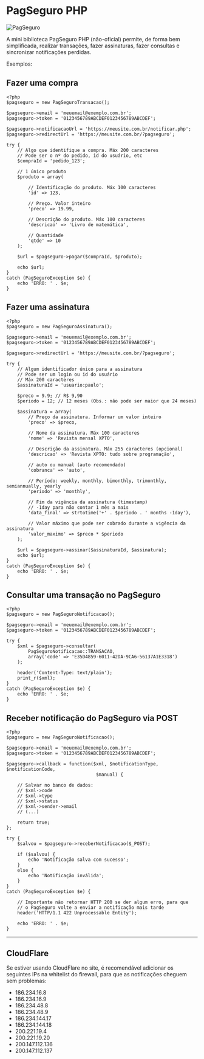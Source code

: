 # PagSeguro PHP

![PagSeguro](https://raw.githubusercontent.com/gabrielsbarros/pagseguro/master/pagseguro.jpg)

A mini biblioteca PagSeguro PHP (não-oficial) permite, de forma bem simplificada, realizar transações, fazer assinaturas, fazer consultas e sincronizar notificações perdidas.

Exemplos:

## Fazer uma compra

    <?php
    $pagseguro = new PagSeguroTransacao();

    $pagseguro->email = 'meuemail@exemplo.com.br';
    $pagseguro->token = '0123456789ABCDEF0123456789ABCDEF';

    $pagseguro->notificacaoUrl = 'https://meusite.com.br/notificar.php';
    $pagseguro->redirectUrl = 'https://meusite.com.br/?pagseguro';

    try {
        // Algo que identifique a compra. Máx 200 caracteres
        // Pode ser o nº do pedido, id do usuário, etc
        $compraId = 'pedido_123';

        // 1 único produto
        $produto = array(

            // Identificação do produto. Máx 100 caracteres
            'id' => 123,

            // Preço. Valor inteiro
            'preco' => 19.99,

            // Descrição do produto. Máx 100 caracteres
            'descricao' => 'Livro de matemática',

            // Quantidade
            'qtde' => 10
        );

        $url = $pagseguro->pagar($compraId, $produto);

        echo $url;
    }
    catch (PagSeguroException $e) {
        echo 'ERRO: ' . $e;
    }

## Fazer uma assinatura

    <?php
    $pagseguro = new PagSeguroAssinatura();

    $pagseguro->email = 'meuemail@exemplo.com.br';
    $pagseguro->token = '0123456789ABCDEF0123456789ABCDEF';

    $pagseguro->redirectUrl = 'https://meusite.com.br/?pagseguro';

    try {
        // Algum identificador único para a assinatura
        // Pode ser um login ou id do usuário
        // Máx 200 caracteres
        $assinaturaId = 'usuario:paulo';

        $preco = 9.9; // R$ 9,90
        $periodo = 12; // 12 meses (Obs.: não pode ser maior que 24 meses)

        $assinatura = array(
            // Preço da assinatura. Informar um valor inteiro
            'preco' => $preco,

            // Nome da assinatura. Máx 100 caracteres
            'nome' => 'Revista mensal XPTO',

            // Descrição da assinatura. Máx 255 caracteres (opcional)
            'descricao' => 'Revista XPTO: tudo sobre programação',

            // auto ou manual (auto recomendado)
            'cobranca' => 'auto',

            // Período: weekly, monthly, bimonthly, trimonthly, semiannually, yearly
            'periodo' => 'monthly',

            // Fim da vigência da assinatura (timestamp)
            // -1day para não contar 1 mês a mais
            'data_final' => strtotime('+' . $periodo . ' months -1day'),

            // Valor máximo que pode ser cobrado durante a vigência da assinatura
            'valor_maximo' => $preco * $periodo
        );

        $url = $pagseguro->assinar($assinaturaId, $assinatura);
        echo $url;
    }
    catch (PagSeguroException $e) {
        echo 'ERRO: ' . $e;
    }

## Consultar uma transação no PagSeguro

    <?php
    $pagseguro = new PagSeguroNotificacao();

    $pagseguro->email = 'meuemail@exemplo.com.br';
    $pagseguro->token = '0123456789ABCDEF0123456789ABCDEF';

    try {
        $xml = $pagseguro->consultar(
            PagSeguroNotificacao::TRANSACAO,
            array('code' => 'E35D4859-6011-42DA-9CA6-56137A1E3318')
        );

        header('Content-Type: text/plain');
        print_r($xml);
    }
    catch (PagSeguroException $e) {
        echo 'ERRO: ' . $e;
    }

## Receber notificação do PagSeguro via POST
    <?php
    $pagseguro = new PagSeguroNotificacao();

    $pagseguro->email = 'meuemail@exemplo.com.br';
    $pagseguro->token = '0123456789ABCDEF0123456789ABCDEF';

    $pagseguro->callback = function($xml, $notificationType, $notificationCode,
                                     $manual) {

        // Salvar no banco de dados:
        // $xml->code
        // $xml->type
        // $xml->status
        // $xml->sender->email
        // (...)

        return true;
    };

    try {
        $salvou = $pagseguro->receberNotificacao($_POST);

        if ($salvou) {
            echo 'Notificação salva com sucesso';
        }
        else {
            echo 'Notificação inválida';
        }
    }
    catch (PagSeguroException $e) {

        // Importante não retornar HTTP 200 se der algum erro, para que
        // o PagSeguro volte a enviar a notificação mais tarde
        header('HTTP/1.1 422 Unprocessable Entity');

        echo 'ERRO: ' . $e;
    }


----------------

## CloudFlare

Se estiver usando CloudFlare no site, é recomendável adicionar os seguintes IPs na whitelist do firewall, para que as notificações cheguem sem problemas:

- 186.234.16.8
- 186.234.16.9
- 186.234.48.8
- 186.234.48.9
- 186.234.144.17
- 186.234.144.18
- 200.221.19.4
- 200.221.19.20
- 200.147.112.136
- 200.147.112.137

